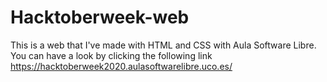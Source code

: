 # Hacktoberweek-web
This is a web that I've made with HTML and CSS with Aula Software Libre. You can have a look by clicking the following link
https://hacktoberweek2020.aulasoftwarelibre.uco.es/

